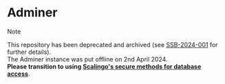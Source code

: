 # Adminer

> [!NOTE]
> This repository has been deprecated and archived (see [SSB-2024-001](https://doc.scalingo.com/security/bulletins/ssb-2024-001)
> for further details).\
> The Adminer instance was put offline on 2nd April 2024.\
> **Please transition to using [Scalingo\'s secure methods for database access](https://doc.scalingo.com/platform/databases/access)**.
